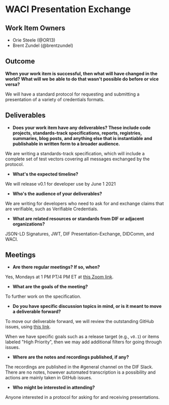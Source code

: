 # WACI Presentation Exchange


## Work Item Owners
- Orie Steele (@OR13)
- Brent Zundel (@brentzundel)

## Outcome
**When your work item is successful, then what will have changed in the world? What
will we be able to do that wasn't possible do before or vice versa?**

We will have a standard protocol for requesting and submitting a presentation of
a variety of credentials formats. 

## Deliverables
- **Does your work item have any deliverables? These include code projects,
  standards-track specifications, reports, registries, summaries, blog posts,
  and anything else that is instantiable and publishable in written form to a
  broader audience.**

We are writing a standards-track specification, which will include a complete set of test vectors covering all messages exchanged by the protocol.

- **What's the expected timeline?**

We will release v0.1 for developer use by June 1 2021

- **Who's the audience of your deliverables?**

We are writing for developers who need to ask for and exchange claims that are
verifiable, such as Verifiable Credentials.

- **What are related resources or standards from DIF or adjacent
  organizations?**

JSON-LD Signatures, JWT, DIF Presentation-Exchange, DIDComm, and WACI.

## Meetings
- **Are there regular meetings? If so, when?**

Yes, Mondays at 1 PM PT/4 PM ET at [this Zoom link](https://us02web.zoom.us/j/88301532931?pwd=d0pISWZWNFozU3RkTmJxME0rd1FBZz09).

- **What are the goals of the meeting?**

To further work on the specification.

- **Do you have specific discussion topics in mind, or is it meant to move a
  deliverable forward?**

To move our deliverable forward, we will review the outstanding GitHub issues,
using [this link](https://github.com/decentralized-identity/waci-presentation-exchange/issues?q=is%3Aissue+is%3Aopen+sort%3Aupdated-asc).

When we have specific goals such as a release target (e.g., `v0.1`) or items
labeled "High Priority", then we may add additional filters for going through
issues.

- **Where are the notes and recordings published, if any?**

The recordings are published in the #general channel on the DIF Slack. There
are no notes, however automated transcription is a possibility and actions are
mainly taken in GitHub issues.

- **Who might be interested in attending?**

Anyone interested in a protocol for asking for and receiving presentations.
